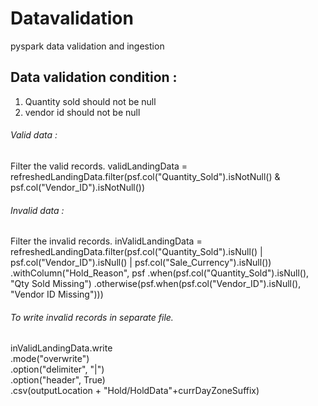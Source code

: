 # Datavalidation
pyspark data validation and ingestion


## Data validation condition :
1. Quantity sold should not be null
2. vendor id should not be null

###### Valid data :
Filter the valid records.
validLandingData = refreshedLandingData.filter(psf.col("Quantity_Sold").isNotNull() & psf.col("Vendor_ID").isNotNull())

###### Invalid data :
Filter the invalid records.
inValidLandingData = refreshedLandingData.filter(psf.col("Quantity_Sold").isNull() | psf.col("Vendor_ID").isNull() |
                                                 psf.col("Sale_Currency").isNull())\
    .withColumn("Hold_Reason", psf
                .when(psf.col("Quantity_Sold").isNull(), "Qty Sold Missing")
                .otherwise(psf.when(psf.col("Vendor_ID").isNull(), "Vendor ID Missing")))
              
###### To write invalid records in separate file.

inValidLandingData.write\
    .mode("overwrite")\
    .option("delimiter", "|")\
    .option("header", True)\
    .csv(outputLocation + "Hold/HoldData"+currDayZoneSuffix)
